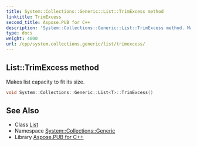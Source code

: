 ```yaml
---
title: System::Collections::Generic::List::TrimExcess method
linktitle: TrimExcess
second_title: Aspose.PUB for C++
description: 'System::Collections::Generic::List::TrimExcess method. Makes list capacity to fit its size in C++.'
type: docs
weight: 4600
url: /cpp/system.collections.generic/list/trimexcess/
---
```

## List::TrimExcess method


Makes list capacity to fit its size.

```cpp
void System::Collections::Generic::List<T>::TrimExcess()
```

## See Also

* Class [List](../)
* Namespace [System::Collections::Generic](../../)
* Library [Aspose.PUB for C++](../../../)

